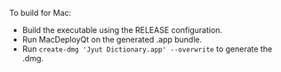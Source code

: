 To build for Mac:

- Build the executable using the RELEASE configuration.
- Run MacDeployQt on the generated .app bundle.
- Run `create-dmg 'Jyut Dictionary.app' --overwrite` to generate the .dmg.